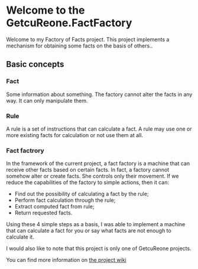 # Welcome to the GetcuReone.FactFactory

Welcome to my Factory of Facts project. This project implements a mechanism for obtaining some facts on the basis of others..

## Basic concepts

### Fact

Some information about something.
The factory cannot alter the facts in any way. It can only manipulate them.

### Rule

A rule is a set of instructions that can calculate a fact.
A rule may use one or more existing facts for calculation or not use them at all.

### Fact factrory

In the framework of the current project, a fact factory is a machine that can receive other facts based on certain facts.
In fact, a factory cannot somehow alter or create facts. She controls only their movement.
If we reduce the capabilities of the factory to simple actions, then it can:

- Find out the possibility of calculating a fact by the rule;
- Perform fact calculation through the rule;
- Extract computed fact from rule;
- Return requested facts.

Using these 4 simple steps as a basis, I was able to implement a machine that can calculate a fact for you or say what facts are not enough to calculate it.

I would also like to note that this project is only one of GetcuReone projects.

You can find more information on [the project wiki](https://github.com/GetcuReone/FactFactory/wiki)
